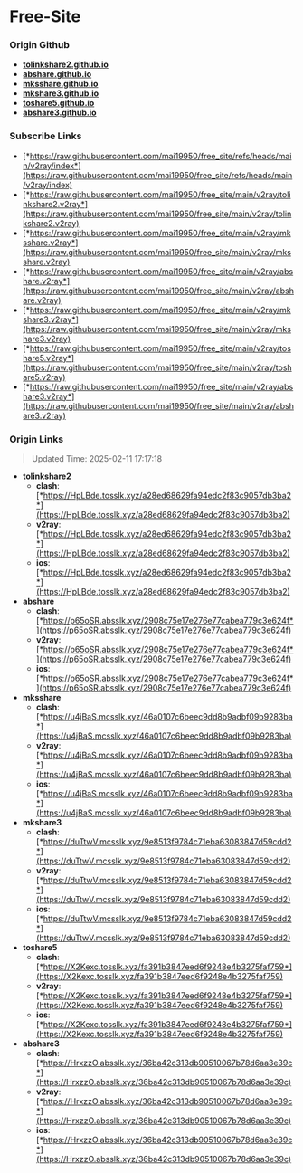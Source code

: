 # Free-Site

### Origin Github

- [**tolinkshare2.github.io**](https://github.com/tolinkshare2/tolinkshare2.github.io)
- [**abshare.github.io**](https://github.com/abshare/abshare.github.io)
- [**mksshare.github.io**](https://github.com/mksshare/mksshare.github.io)
- [**mkshare3.github.io**](https://github.com/mkshare3/mkshare3.github.io)
- [**toshare5.github.io**](https://github.com/toshare5/toshare5.github.io)
- [**abshare3.github.io**](https://github.com/abshare3/abshare3.github.io)

### Subscribe Links

- [*https://raw.githubusercontent.com/mai19950/free_site/refs/heads/main/v2ray/index*](https://raw.githubusercontent.com/mai19950/free_site/refs/heads/main/v2ray/index)
- [*https://raw.githubusercontent.com/mai19950/free_site/main/v2ray/tolinkshare2.v2ray*](https://raw.githubusercontent.com/mai19950/free_site/main/v2ray/tolinkshare2.v2ray)
- [*https://raw.githubusercontent.com/mai19950/free_site/main/v2ray/mksshare.v2ray*](https://raw.githubusercontent.com/mai19950/free_site/main/v2ray/mksshare.v2ray)
- [*https://raw.githubusercontent.com/mai19950/free_site/main/v2ray/abshare.v2ray*](https://raw.githubusercontent.com/mai19950/free_site/main/v2ray/abshare.v2ray)
- [*https://raw.githubusercontent.com/mai19950/free_site/main/v2ray/mkshare3.v2ray*](https://raw.githubusercontent.com/mai19950/free_site/main/v2ray/mkshare3.v2ray)
- [*https://raw.githubusercontent.com/mai19950/free_site/main/v2ray/toshare5.v2ray*](https://raw.githubusercontent.com/mai19950/free_site/main/v2ray/toshare5.v2ray)
- [*https://raw.githubusercontent.com/mai19950/free_site/main/v2ray/abshare3.v2ray*](https://raw.githubusercontent.com/mai19950/free_site/main/v2ray/abshare3.v2ray)

### Origin Links

> Updated Time: 2025-02-11 17:17:18

- **tolinkshare2**
  - **clash**: [*https://HpLBde.tosslk.xyz/a28ed68629fa94edc2f83c9057db3ba2*](https://HpLBde.tosslk.xyz/a28ed68629fa94edc2f83c9057db3ba2)
  - **v2ray**: [*https://HpLBde.tosslk.xyz/a28ed68629fa94edc2f83c9057db3ba2*](https://HpLBde.tosslk.xyz/a28ed68629fa94edc2f83c9057db3ba2)
  - **ios**: [*https://HpLBde.tosslk.xyz/a28ed68629fa94edc2f83c9057db3ba2*](https://HpLBde.tosslk.xyz/a28ed68629fa94edc2f83c9057db3ba2)
- **abshare**
  - **clash**: [*https://p65oSR.absslk.xyz/2908c75e17e276e77cabea779c3e624f*](https://p65oSR.absslk.xyz/2908c75e17e276e77cabea779c3e624f)
  - **v2ray**: [*https://p65oSR.absslk.xyz/2908c75e17e276e77cabea779c3e624f*](https://p65oSR.absslk.xyz/2908c75e17e276e77cabea779c3e624f)
  - **ios**: [*https://p65oSR.absslk.xyz/2908c75e17e276e77cabea779c3e624f*](https://p65oSR.absslk.xyz/2908c75e17e276e77cabea779c3e624f)
- **mksshare**
  - **clash**: [*https://u4jBaS.mcsslk.xyz/46a0107c6beec9dd8b9adbf09b9283ba*](https://u4jBaS.mcsslk.xyz/46a0107c6beec9dd8b9adbf09b9283ba)
  - **v2ray**: [*https://u4jBaS.mcsslk.xyz/46a0107c6beec9dd8b9adbf09b9283ba*](https://u4jBaS.mcsslk.xyz/46a0107c6beec9dd8b9adbf09b9283ba)
  - **ios**: [*https://u4jBaS.mcsslk.xyz/46a0107c6beec9dd8b9adbf09b9283ba*](https://u4jBaS.mcsslk.xyz/46a0107c6beec9dd8b9adbf09b9283ba)
- **mkshare3**
  - **clash**: [*https://duTtwV.mcsslk.xyz/9e8513f9784c71eba63083847d59cdd2*](https://duTtwV.mcsslk.xyz/9e8513f9784c71eba63083847d59cdd2)
  - **v2ray**: [*https://duTtwV.mcsslk.xyz/9e8513f9784c71eba63083847d59cdd2*](https://duTtwV.mcsslk.xyz/9e8513f9784c71eba63083847d59cdd2)
  - **ios**: [*https://duTtwV.mcsslk.xyz/9e8513f9784c71eba63083847d59cdd2*](https://duTtwV.mcsslk.xyz/9e8513f9784c71eba63083847d59cdd2)
- **toshare5**
  - **clash**: [*https://X2Kexc.tosslk.xyz/fa391b3847eed6f9248e4b3275faf759*](https://X2Kexc.tosslk.xyz/fa391b3847eed6f9248e4b3275faf759)
  - **v2ray**: [*https://X2Kexc.tosslk.xyz/fa391b3847eed6f9248e4b3275faf759*](https://X2Kexc.tosslk.xyz/fa391b3847eed6f9248e4b3275faf759)
  - **ios**: [*https://X2Kexc.tosslk.xyz/fa391b3847eed6f9248e4b3275faf759*](https://X2Kexc.tosslk.xyz/fa391b3847eed6f9248e4b3275faf759)
- **abshare3**
  - **clash**: [*https://HrxzzO.absslk.xyz/36ba42c313db90510067b78d6aa3e39c*](https://HrxzzO.absslk.xyz/36ba42c313db90510067b78d6aa3e39c)
  - **v2ray**: [*https://HrxzzO.absslk.xyz/36ba42c313db90510067b78d6aa3e39c*](https://HrxzzO.absslk.xyz/36ba42c313db90510067b78d6aa3e39c)
  - **ios**: [*https://HrxzzO.absslk.xyz/36ba42c313db90510067b78d6aa3e39c*](https://HrxzzO.absslk.xyz/36ba42c313db90510067b78d6aa3e39c)
